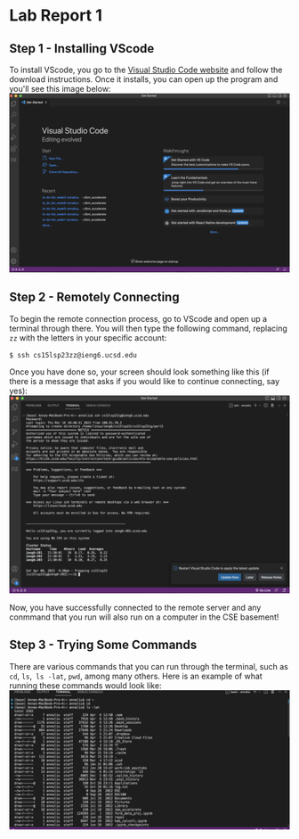 # Lab Report 1

## Step 1 - Installing VScode
To install VScode, you go to the [Visual Studio Code website](https://code.visualstudio.com/) and follow the download instructions. Once it installs, you can open up the program and you'll see this image below:
![image](sc1.png)

## Step 2 - Remotely Connecting
To begin the remote connection process, go to VScode and open up a terminal through there. You will then type the following command, replacing `zz` with the letters in your specific account:
```
$ ssh cs15lsp23zz@ieng6.ucsd.edu
```

Once you have done so, your screen should look something like this (if there is a message that asks if you would like to continue connecting, say yes):
![image](sc2.png)

Now, you have successfully connected to the remote server and any conmmand that you run will also run on a computer in the CSE basement!

## Step 3 - Trying Some Commands
There are various commands that you can run through the terminal, such as `cd`, `ls`,` ls -lat`, `pwd`, among many others. Here is an example of what running these commands would look like:
![image](sc3.png)
